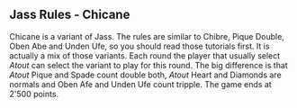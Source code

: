 ## Jass Rules - Chicane

Chicane is a variant of Jass. The rules are similar to Chibre, Pique Double, Oben Abe and Unden Ufe, so you should read those tutorials first.
It is actually a mix of those variants. Each round the player that usually select *Atout* can select the variant to play for this round.
The big difference is that *Atout* Pique and Spade count double both, *Atout* Heart and Diamonds are normals and Oben Afe and Unden Ufe count tripple. The game ends at 2'500 points.